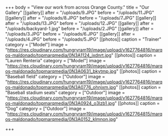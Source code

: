 +++
body = "View our work from across Orange County."
title = "Our Gallery"
[[gallery]]
after = "/uploads/9.JPG"
before = "/uploads/11.JPG"
[[gallery]]
after = "/uploads/8.JPG"
before = "/uploads/7.JPG"
[[gallery]]
after = "/uploads/13.JPG"
before = "/uploads/12.JPG"
[[gallery]]
after = "/uploads/backyard-1.jpg"
before = "/uploads/2.JPG"
[[gallery]]
after = "/uploads/3.JPG"
before = "/uploads/6.JPG"
[[gallery]]
after = "/uploads/4.JPG"
before = "/uploads/5.JPG"
[[photos]]
caption = "Trainer"
category = ["Model"]
image = "https://res.cloudinary.com/hungryram19/image/upload/v1627764816/marqos-maldonado/topmarqmedia/0N3A1124_ixdnrt.jpg"
[[photos]]
caption = "Lauren Renteria"
category = ["Model"]
image = "https://res.cloudinary.com/hungryram19/image/upload/v1627764816/marqos-maldonado/topmarqmedia/0N3A0631_bkytmp.jpg"
[[photos]]
caption = "Baseball field"
category = ["Outdoor"]
image = "https://res.cloudinary.com/hungryram19/image/upload/v1627764816/marqos-maldonado/topmarqmedia/0N3A0776_ohnjxm.jpg"
[[photos]]
caption = "Baseball stadium seats"
category = ["Outdoor"]
image = "https://res.cloudinary.com/hungryram19/image/upload/v1627764816/marqos-maldonado/topmarqmedia/0N3A0924_o3lzb1.jpg"
[[photos]]
caption = "Dog"
category = ["Outdoor"]
image = "https://res.cloudinary.com/hungryram19/image/upload/v1627764815/marqos-maldonado/topmarqmedia/0N3A0152_klmnon.jpg"

+++
